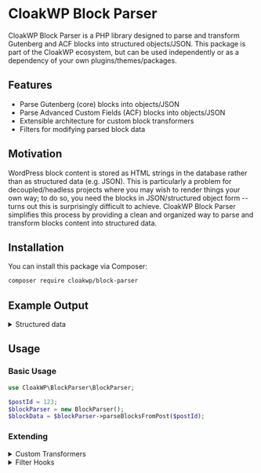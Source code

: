 # CloakWP Block Parser

CloakWP Block Parser is a PHP library designed to parse and transform Gutenberg and ACF blocks into structured objects/JSON. This package is part of the CloakWP ecosystem, but can be used independently or as a dependency of your own plugins/themes/packages.

## Features

- Parse Gutenberg (core) blocks into objects/JSON
- Parse Advanced Custom Fields (ACF) blocks into objects/JSON
- Extensible architecture for custom block transformers
- Filters for modifying parsed block data

## Motivation

WordPress block content is stored as HTML strings in the database rather than as structured data (e.g. JSON). This is particularly a problem for decoupled/headless projects where you may wish to render things your own way; to do so, you need the blocks in JSON/structured object form -- turns out this is surprisingly difficult to achieve. CloakWP Block Parser simplifies this process by providing a clean and organized way to parse and transform blocks content into structured data.

## Installation

You can install this package via Composer:

```bash
composer require cloakwp/block-parser
```

## Example Output

<details>
 <summary>Structured data</summary>
 
```json
[
  {
    "name": "core/paragraph",
    "type": "core",
    "attrs": {
      "content": "Contact us via phone <a href=\"tel:123-456-7890\">(123) 456-7890</a> or email <a href=\"mailto:info@example.com\">info@example.com</a>.",
      "dropCap": false
    }
  },
  {
    "name": "acf/hero",
    "type": "acf",
    "attrs": {
      "style": {
        "spacing": {
          "margin": {
            "bottom": "var:preset|spacing|60"
          }
        }
      },
      "className": "pb-8 md:pb-10",
      "align": "full",
      "backgroundColor": "bg-root-dim"
    },
    // ACF field data:
    "data": {
      "hero_style": "image_right",
      "image": {
        "medium": {
          "src": "http://localhost/app/uploads/sites/8/2024/08/example-300x200.jpeg",
          "width": 300,
          "height": 200
        },
        "large": {
          "src": "http://localhost/app/uploads/sites/8/2024/08/example-1024x683.jpeg",
          "width": 1024,
          "height": 683
        },
        "full": {
          "src": "http://localhost/app/uploads/sites/8/2024/08/example.jpeg",
          "width": 1620,
          "height": 1080
        },
        "alt": "example alt description",
        "caption": "example caption"
      },
      "eyebrow": "WordPress Experts",
      "h1": "Build your dream website.",
      "subtitle": "Lorem ipsum dolor sit amet, consectetur adipiscing elit, sed do eiusmod tempor incididunt ut labore et dolore magna aliqua.",
      "cta_buttons": false,
      "show_social_proof": false
    }
  }
]
```
</details>

## Usage

### Basic Usage

```php
use CloakWP\BlockParser\BlockParser;

$postId = 123;
$blockParser = new BlockParser();
$blockData = $blockParser->parseBlocksFromPost($postId);
```

### Extending

<details>
 <summary>Custom Transformers</summary>

The BlockParser uses the built-in core function, `parse_blocks()`, to initially parse the blocks, but unfortunately this function doesn't do the full job. So, we extend the basic built-in parsing with block "transformers".

By default, the BlockParser uses the following transformers:

- CoreBlockTransformer (for Gutenberg core blocks)
- ACFBlockTransformer (for ACF blocks)

You can extend the BlockParser by registering your own custom block transformers for certain block types, or to override the default transformers:

```php
// when you define your Transformer class, you must implement the BlockTransformerInterface and define
// a static $type property, which indicates the block type that the transformer should be applied to:
class MyCustomACFBlockTransformer implements BlockTransformerInterface
{
  protected static string $type = 'acf'; // this will override the default ACFBlockTransformer

  public function transform(WP_Block $block, int|null $postId = null): array
  {
    // your custom data transformation code here -- whatever you return here will be the final block data
  }
}

// now register the transformer with your BlockParser instance:
$blockParser = new BlockParser();
$blockParser->registerBlockTransformer(MyCustomACFBlockTransformer::class);
```

If in the above example you want to add a transformer for some custom block type, you just specify a custom value for the static `$type` property, and then extend the `BlockParser` class and override the `determineBlockType()` method to add your logic for determining when a block is of your custom type; for example:

```php
class MyCustomBlockParser extends BlockParser
{
  protected function determineBlockType(WP_Block $block): string
  {
    if ($block->blockName === 'my-custom-block-name') {
      return 'custom';
    }

    return parent::determineBlockType($block);
  }
}

class MyCustomBlockTransformer implements BlockTransformerInterface
{
  protected static string $type = 'custom';

  public function transform(WP_Block $block, int|null $postId = null): array
  {
    // ..
  }
}

$postId = 123;
$blockParser = new MyCustomBlockParser();
$blockParser->registerBlockTransformer(MyCustomBlockTransformer::class)

// now any blocks with name 'my-custom-block-name' will be transformed by MyCustomBlockTransformer's transform() method
$blockData = $blockParser->parseBlocksFromPost($postId);
```

</details>

<details>
 <summary>Filter Hooks</summary>

Besides creating custom transformers, you can also modify parsed block data using filters. These filters are applied after the block has been transformed by the appropriate transformer, but before the block is returned:

```php
add_filter('cloakwp/block', function(array $parsedBlock, WP_Block $wpBlock) {
  // modify $parsedBlock here
  return $parsedBlock;
}, 10, 2);
```

The `cloakwp/block` filter accepts two modifiers, `name` and `type`, for more granular targeting:

```php
add_filter('cloakwp/block/name=core/paragraph', function(array $parsedBlock, WP_Block $wpBlock) {
  // modify $parsedBlock here
  return $parsedBlock;
}, 10, 2);

add_filter('cloakwp/block/type=acf', function(array $parsedBlock, WP_Block $wpBlock) {
  // modify $parsedBlock here
  return $parsedBlock;
}, 10, 2);
```

You can also filter ACF field values within ACF blocks using the `cloakwp/block/field` filter:

```php
add_filter('cloakwp/block/field', function(mixed $fieldValue, array $fieldObject) {
  // modify $fieldValue here
  return $fieldValue;
}, 10, 2);
```

The `cloakwp/block/field` filter accepts three modifiers, `name` (i.e. ACF field name), `type` (i.e. ACF field type), and `blockName` (i.e. ACF block name), for more granular targeting:

```php

add_filter('cloakwp/block/field/name=my_acf_field', function(mixed $fieldValue, array $fieldObject) {
  // modify $fieldValue here
  return $fieldValue;
}, 10, 2);

add_filter('cloakwp/block/field/type=image', function(mixed $fieldValue, array $fieldObject) {
  // modify $fieldValue here
  return $fieldValue;
}, 10, 2);

add_filter('cloakwp/block/field/blockName=acf/hero-section', function(mixed $fieldValue, array $fieldObject) {
  // modify $fieldValue here
  return $fieldValue;
}, 10, 2);
```

</details>
